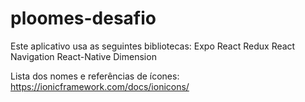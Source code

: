 # ploomes-desafio

Este aplicativo usa as seguintes bibliotecas:
  Expo
  React Redux
  React Navigation
  React-Native Dimension

Lista dos nomes e referências de ícones: https://ionicframework.com/docs/ionicons/
